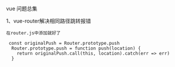 vue 问题总集

1、vue-router解决相同路径跳转报错

    在router.js中添加就好了

     const originalPush = Router.prototype.push
      Router.prototype.push = function push(location) {
        return originalPush.call(this, location).catch(err => err)
      }
